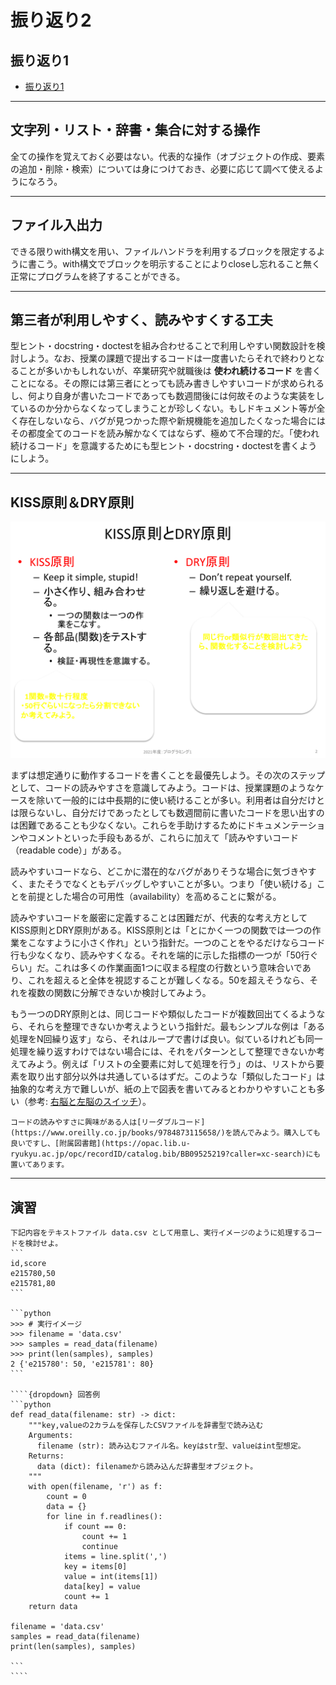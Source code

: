 # 振り返り2

## 振り返り1
- [振り返り1](./summary1)

---
## 文字列・リスト・辞書・集合に対する操作
全ての操作を覚えておく必要はない。代表的な操作（オブジェクトの作成、要素の追加・削除・検索）については身につけておき、必要に応じて調べて使えるようになろう。

---
## ファイル入出力
できる限りwith構文を用い、ファイルハンドラを利用するブロックを限定するように書こう。with構文でブロックを明示することによりcloseし忘れること無く正常にプログラムを終了することができる。

---
## 第三者が利用しやすく、読みやすくする工夫
型ヒント・docstring・doctestを組み合わせることで利用しやすい関数設計を検討しよう。なお、授業の課題で提出するコードは一度書いたらそれで終わりとなることが多いかもしれないが、卒業研究や就職後は **使われ続けるコード** を書くことになる。その際には第三者にとっても読み書きしやすいコードが求められるし、何より自身が書いたコードであっても数週間後には何故そのような実装をしているのか分からなくなってしまうことが珍しくない。もしドキュメント等が全く存在しないなら、バグが見つかった際や新規機能を追加したくなった場合にはその都度全てのコードを読み解かなくてはならず、極めて不合理的だ。「使われ続けるコード」を意識するためにも型ヒント・docstring・doctestを書くようにしよう。

---
## KISS原則＆DRY原則
![KISS原則＆DRY原則](./figs/kiss-and-dry.svg)

まずは想定通りに動作するコードを書くことを最優先しよう。その次のステップとして、コードの読みやすさを意識してみよう。コードは、授業課題のようなケースを除いて一般的には中長期的に使い続けることが多い。利用者は自分だけとは限らないし、自分だけであったとしても数週間前に書いたコードを思い出すのは困難であることも少なくない。これらを手助けするためにドキュメンテーションやコメントといった手段もあるが、これらに加えて「読みやすいコード（readable code）」がある。

読みやすいコードなら、どこかに潜在的なバグがありそうな場合に気づきやすく、またそうでなくともデバッグしやすいことが多い。つまり「使い続ける」ことを前提とした場合の可用性（availability）を高めることに繋がる。

読みやすいコードを厳密に定義することは困難だが、代表的な考え方としてKISS原則とDRY原則がある。KISS原則とは「とにかく一つの関数では一つの作業をこなすように小さく作れ」という指針だ。一つのことをやるだけならコード行も少なくなり、読みやすくなる。それを端的に示した指標の一つが「50行ぐらい」だ。これは多くの作業画面1つに収まる程度の行数という意味合いであり、これを超えると全体を視認することが難しくなる。50を超えそうなら、それを複数の関数に分解できないか検討してみよう。

もう一つのDRY原則とは、同じコードや類似したコードが複数回出てくるようなら、それらを整理できないか考えようという指針だ。最もシンプルな例は「ある処理をN回繰り返す」なら、それはループで書けば良い。似ているけれども同一処理を繰り返すわけではない場合には、それをパターンとして整理できないか考えてみよう。例えば「リストの全要素に対して処理を行う」のは、リストから要素を取り出す部分以外は共通しているはずだ。このような「類似したコード」は抽象的な考え方で難しいが、紙の上で図表を書いてみるとわかりやすいことも多い（参考: [右脳と左脳のスイッチ](https://learningpatterns.sfc.keio.ac.jp/No23.html)）。

```{tip}
コードの読みやすさに興味がある人は[リーダブルコード](https://www.oreilly.co.jp/books/9784873115658/)を読んでみよう。購入しても良いですし、[附属図書館](https://opac.lib.u-ryukyu.ac.jp/opc/recordID/catalog.bib/BB09525219?caller=xc-search)にも置いてあります。
```

---
## 演習
`````{admonition} 検討
下記内容をテキストファイル data.csv として用意し、実行イメージのように処理するコードを検討せよ。
```
id,score
e215780,50
e215781,80
```

```python
>>> # 実行イメージ
>>> filename = 'data.csv'
>>> samples = read_data(filename)
>>> print(len(samples), samples)
2 {'e215780': 50, 'e215781': 80}
```

````{dropdown} 回答例
```python
def read_data(filename: str) -> dict:
    """key,valueの2カラムを保存したCSVファイルを辞書型で読み込む
    Arguments:
      filename (str): 読み込むファイル名。keyはstr型、valueはint型想定。
    Returns:
      data (dict): filenameから読み込んだ辞書型オブジェクト。
    """
    with open(filename, 'r') as f:
        count = 0
        data = {}
        for line in f.readlines():
            if count == 0:
                count += 1
                continue
            items = line.split(',')
            key = items[0]
            value = int(items[1])
            data[key] = value
            count += 1
    return data

filename = 'data.csv'
samples = read_data(filename)
print(len(samples), samples)

```
````
`````
